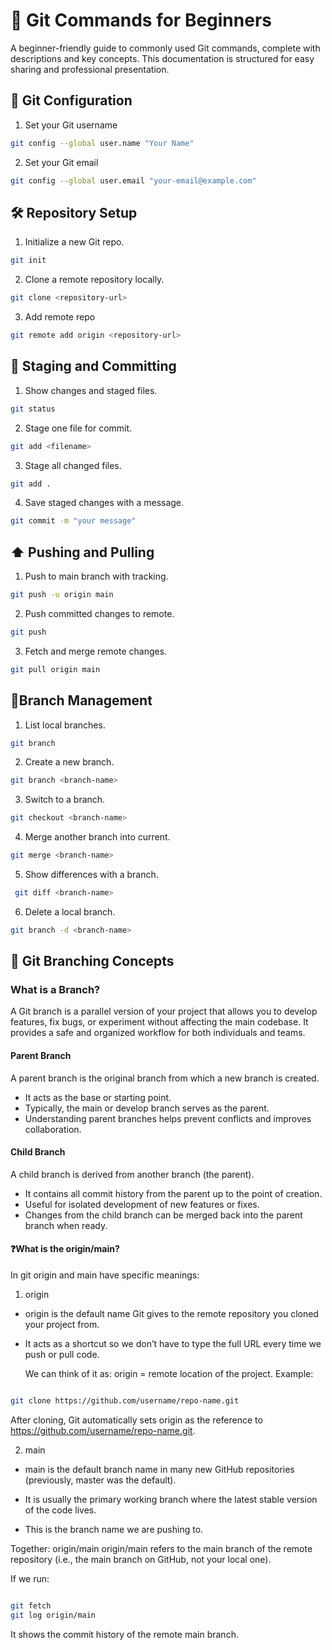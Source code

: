

#  📗 Git Commands for Beginners #
A beginner-friendly guide to commonly used Git commands, complete with descriptions and key concepts. This documentation is structured for easy sharing and professional presentation.
## 🔧 Git Configuration ##
1. Set your Git username
   
```bash
git config --global user.name "Your Name"
```


2. Set your Git email
   
```bash
git config --global user.email "your-email@example.com"
``` 


## 🛠️ Repository Setup ##
1. Initialize a new Git repo.
   
```bash
git init
```
2. Clone a remote repository locally.
   
 ```bash
git clone <repository-url>
```
 

3. Add remote repo
   
```bash
git remote add origin <repository-url>
``` 
 




## 📄 Staging and Committing ##
1. Show changes and staged files.
   
```bash
git status
``` 
 
2. Stage one file for commit.
   
```bash
git add <filename>
``` 
3. Stage all changed files.
   
 ```bash
git add .
```
 
 
4. Save staged changes with a message.
   
```bash
git commit -m "your message"
```  
 

## ⬆️ Pushing and Pulling ##
1. Push to main branch with tracking.
   
```bash
git push -u origin main
```
  

2. Push committed changes to remote.
     
```bash
git push
```  
  
3. Fetch and merge remote changes.

```bash
git pull origin main
``` 
  


## 🌿Branch Management ##
1. List local branches.
   
```bash
git branch
``` 
2. Create a new branch.
   
```bash
git branch <branch-name>
```
 

3. Switch to a branch.
   
```bash
git checkout <branch-name>
``` 
 


4. Merge another branch into current.
    
```bash
git merge <branch-name>
```
 


5. Show differences with a branch.
     
```bash
 git diff <branch-name>
```
 
6. Delete a local branch.

```bash
git branch -d <branch-name>
``` 
 



## 🌱 Git Branching Concepts ##

### What is a Branch? ###  
A Git branch is a parallel version of your project that allows you to develop features, fix bugs, or experiment without affecting the main codebase. It provides a safe and organized workflow for both individuals and teams.

#### Parent Branch #### 
A parent branch is the original branch from which a new branch is created.
* It acts as the base or starting point.
* Typically, the main or develop branch serves as the parent.
* Understanding parent branches helps prevent conflicts and improves collaboration.

#### Child Branch ####
A child branch is derived from another branch (the parent).
* It contains all commit history from the parent up to the point of creation. 
* Useful for isolated development of new features or fixes.
* Changes from the child branch can be merged back into the parent branch when ready.

#### ❓What is the origin/main? ####
   In git origin and main have specific meanings:
 1. origin
 * origin is the default name Git gives to the remote repository you cloned your project from.

 * It acts as a shortcut so we don’t have to type the full URL every time we push or pull code.

   We can think of it as:
   origin = remote location of the project.
   Example:

  ```bash

  git clone https://github.com/username/repo-name.git
  ```
   After cloning, Git automatically sets origin as the reference to https://github.com/username/repo-name.git.


 2. main
 * main is the default branch name in many new GitHub repositories (previously, master was the default).

 * It is usually the primary working branch where the latest stable version of the code lives.
 * This is the branch name we are pushing to.

Together: origin/main
origin/main refers to the main branch of the remote repository (i.e., the main branch on GitHub, not your local one).

If we run:

```bash

git fetch
git log origin/main
```
It shows the commit history of the remote main branch.

